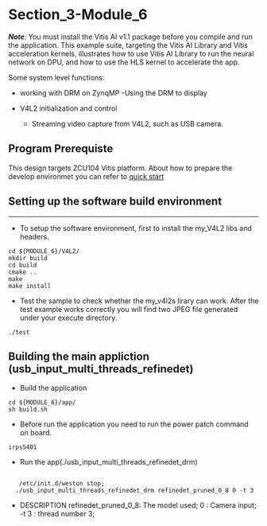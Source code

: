 # Section_3-Module_6


***Note***: You must install the Vitis AI v1.1 package before you compile and run the application.
This example suite, targeting the Vitis AI Library and Vitis acceleration kernels, illustrates how to use Vitis AI Library to run the neural network on DPU, and how to use the HLS kernel to accelerate the app.

Some system level functions:
- working with DRM on ZynqMP
    -Using the DRM to display

- V4L2 initialization and control
    - Streaming video capture from V4L2, such as USB camera.


## Program Prerequiste
This design targets ZCU104 Vitis platform. About how to prepare the develop environmet you can refer to
[quick start](https://github.com/Xilinx/Vitis-AI/tree/master/Vitis-AI-Library#quick-start-for-edge)

## Setting up the software build environment
---

- To setup the software environment, first to install the my_V4L2 libs and headers.

```
cd ${MODULE_6}/V4L2/
mkdir build
cd build
cmake ..
make
make install
```

- Test the sample to check whether the my_v4l2s lirary can work. After the test example works correctly you will find two JPEG file generated under your execute directory.
```
./test
```

## Building the main appliction (usb_input_multi_threads_refinedet)
- Build the application

```
cd ${MODULE_6}/app/
sh build.sh

```
- Before run the application you need to run the power patch command on board.
```
irps5401
```

- Run the app(./usb_input_multi_threads_refinedet_drm)
``` 

   /etc/init.d/weston stop; 
  ./usb_input_multi_threads_refinedet_drm refinedet_pruned_0_8 0 -t 3
```
- DESCRIPTION 
refinedet_pruned_0_8: The model used;
0                   :  Camera input;
-t 3                :  thread number 3;

